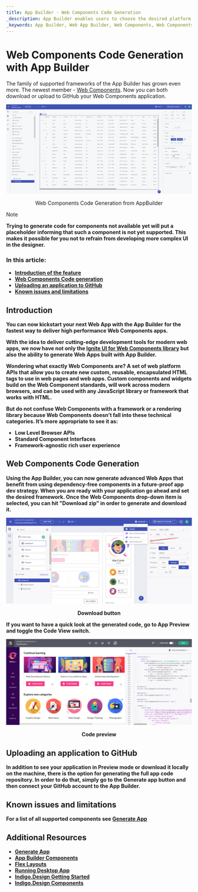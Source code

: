 ```yaml
---
title: App Builder - Web Components Code Generation
_description: App Builder enables users to choose the desired platform for code and app generation
_keywords: App Builder, Web App Builder, Web Components, Web Components code generation
---
```

# Web Components Code Generation with App Builder

The family of supported frameworks of the App Builder has grown even more. The newest member - [Web Components](https://www.infragistics.com/products/ignite-ui-web-components). Now you can both download or upload to GitHub your Web Components application.

<img class="box-shadow" src="./images/ab-wc-code-generation.gif" />
<p style="width: 100%; text-align:center;">Web Components Code Generation from AppBuilder</p>

> [!NOTE]
><b>Trying to generate code for components not available yet will put a placeholder informing that such a component is not yet supported. This makes it possible for you not to refrain from developing more complex UI in the designer.

### In this article:
* <a href="#introduction">Introduction of the feature</a>
* <a href="#web-components-code-generation">Web Components Code generation</a>
* <a href="#uploading-an-application-to-github">Uploading an application to GitHub</a>
* <a href="#known-issues-and-limitations">Known issues and limitations</a>

## Introduction
You can now kickstart your next Web App with the App Builder for the fastest way to deliver high performance Web Components apps.

With the idea to deliver cutting-edge development tools for modern web apps, we now have not only the [Ignite UI for Web Components library](https://www.infragistics.com/products/ignite-ui-web-components) but also the ability to generate Web Apps built with App Builder. 

Wondering what exactly Web Components are? A set of web platform APIs that allow you to create new custom, reusable, encapsulated HTML tags to use in web pages and web apps. Custom components and widgets build on the Web Component standards, will work across modern browsers, and can be used with any JavaScript library or framework that works with HTML.

But do not confuse Web Components with a framework or a rendering library because Web Components doesn’t fall into these technical categories. It’s more appropriate to see it as:

 - Low Level Browser APIs
 - Standard Component Interfaces
 - Framework-agnostic rich user experience

## Web Components Code Generation

Using the App Builder, you can now generate advanced Web Apps that benefit from using dependency-free components in a future-proof app dev strategy. When you are ready with your application go ahead and set the desired framework. Once the Web Components drop-down item is selected, you can hit "Download zip" in order to generate and download it.

<img class="box-shadow" src="./images/wc-download-button.png" />
<p style="width: 100%; text-align:center;">Download button</p>

If you want to have a quick look at the generated code, go to App Preview and toggle the Code View switch.

<img class="box-shadow" src="./images/wc-code-generation.png" />
<p style="width: 100%; text-align:center;">Code preview</p>

## Uploading an application to GitHub
In addition to see your application in Preview mode or download it locally on the machine, there is the option for generating the full app code repository. In order to do that, simply go to the Generate app button and then connect your GitHub account to the App Builder.

## Known issues and limitations

For a list of all supported components see [Generate App](generate-app/generate-app-overview.md#supported-components)

## Additional Resources

<div class="divider--half"></div>

* [Generate App](./generate-app/generate-app-overview.md)
* [App Builder Components](indigo-design-app-builder-components.md)
* [Flex Layouts](flex-layouts/flex-layouts.md)
* [Running Desktop App](running-desktop-app.md)
* [Indigo.Design Getting Started](https://www.infragistics.com/products/indigo-design/help/getting-started)
* [Indigo.Design Components](https://www.infragistics.com/products/indigo-design/help/components/components-overview)